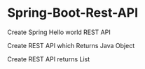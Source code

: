# Spring-Boot-Rest-API

Create Spring Hello world REST API

Create REST API which Returns Java Object

Create REST API returns List
